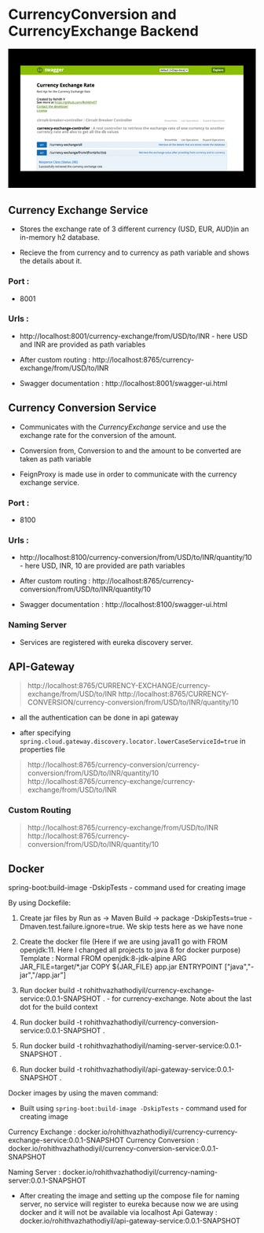 # CurrencyConversion and CurrencyExchange Backend

![](https://github.com/Rohithv07/CurrencyExchangeCurrencyConversion/blob/main/images/ApiDocumentation.gif)

## Currency Exchange Service

* Stores the exchange rate of 3 different currency (USD, EUR, AUD)in an in-memory h2 database.

* Recieve the from currency and to currency as path variable and shows the details about it.

### Port :

* 8001

### Urls : 

* http://localhost:8001/currency-exchange/from/USD/to/INR - here USD and INR are provided as path variables

* After custom routing : http://localhost:8765/currency-exchange/from/USD/to/INR

* Swagger documentation : http://localhost:8001/swagger-ui.html


## Currency Conversion Service

* Communicates with the *CurrencyExchange* service and use the exchange rate for the conversion of the amount.

* Conversion from, Conversion to and the amount to be converted are taken as path variable

* FeignProxy is made use in order to communicate with the currency exchange service.

### Port :

* 8100

### Urls :

* http://localhost:8100/currency-conversion/from/USD/to/INR/quantity/10 - here USD, INR, 10 are provided are path variables

* After custom routing : http://localhost:8765/currency-conversion/from/USD/to/INR/quantity/10

* Swagger documentation : http://localhost:8100/swagger-ui.html


### Naming Server

* Services are registered with eureka discovery server.



## API-Gateway

> http://localhost:8765/CURRENCY-EXCHANGE/currency-exchange/from/USD/to/INR
> http://localhost:8765/CURRENCY-CONVERSION/currency-conversion/from/USD/to/INR/quantity/10

- all the authentication can be done in api gateway

- after specifying `spring.cloud.gateway.discovery.locator.lowerCaseServiceId=true` in properties file

> http://localhost:8765/currency-conversion/currency-conversion/from/USD/to/INR/quantity/10
> http://localhost:8765/currency-exchange/currency-exchange/from/USD/to/INR

### Custom Routing

> http://localhost:8765/currency-exchange/from/USD/to/INR
> http://localhost:8765/currency-conversion/from/USD/to/INR/quantity/10

## Docker

spring-boot:build-image -DskipTests - command used for creating image

By using Dockefile:
1) Create jar files by Run as -> Maven Build -> package -DskipTests=true -Dmaven.test.failure.ignore=true. We skip tests here as we have none
2) Create the docker file (Here if we are using java11 go with FROM openjdk:11. Here I changed all projects to java 8 for docker purpose)
Template : Normal
	FROM openjdk:8-jdk-alpine
	ARG JAR_FILE=target/*.jar
	COPY ${JAR_FILE} app.jar
	ENTRYPOINT ["java","-jar","/app.jar"]
	
3) Run docker build -t rohithvazhathodiyil/currency-exchange-service:0.0.1-SNAPSHOT . - for currency-exchange. Note about the last dot for the build context
4) Run docker build -t rohithvazhathodiyil/currency-conversion-service:0.0.1-SNAPSHOT .
5) Run docker build -t rohithvazhathodiyil/naming-server-service:0.0.1-SNAPSHOT .
6) Run docker build -t rohithvazhathodiyil/api-gateway-service:0.0.1-SNAPSHOT .

Docker images by using the maven command:

* Built using `spring-boot:build-image -DskipTests` - command used for creating image

Currency Exchange : docker.io/rohithvazhathodiyil/currency-currency-exchange-service:0.0.1-SNAPSHOT
Currency Conversion : docker.io/rohithvazhathodiyil/currency-conversion-service:0.0.1-SNAPSHOT

Naming Server : docker.io/rohithvazhathodiyil/currency-naming-server:0.0.1-SNAPSHOT
* After creating the image and setting up the compose file for naming server, no service will register to eureka because now we are using docker and it will not be available via localhost
Api Gateway : docker.io/rohithvazhathodiyil/api-gateway-service:0.0.1-SNAPSHOT
